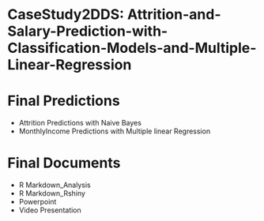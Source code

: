 # CaseStudy2DDS: Attrition-and-Salary-Prediction-with-Classification-Models-and-Multiple-Linear-Regression



# Final Predictions
- Attrition Predictions with Naive Bayes
- MonthlyIncome Predictions with Multiple linear Regression

# Final Documents
- R Markdown_Analysis
- R Markdown_Rshiny
- Powerpoint
- Video Presentation

